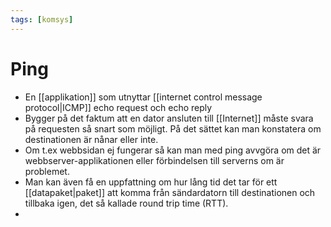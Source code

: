 ```yaml
---
tags: [komsys]
---
```

# Ping
- En [[applikation]] som utnyttar [[internet control message protocol|ICMP]] echo request och echo reply
- Bygger på det faktum att en dator ansluten till [[Internet]] måste svara på requesten så snart som möjligt. På det sättet kan man konstatera om destinationen är nånar eller inte. 
- Om t.ex webbsidan ej fungerar så kan man med ping avvgöra om det är webbserver-applikationen eller förbindelsen till serverns om är problemet.
- Man kan även få en uppfattning om hur lång tid det tar för ett [[datapaket|paket]] att komma från sändardatorn till destinationen och tillbaka igen, det så kallade round trip time (RTT).
- 
